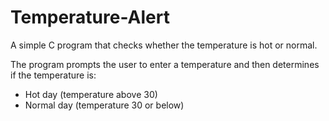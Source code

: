 # Temperature-Alert

A simple C program that checks whether the temperature is hot or normal.

The program prompts the user to enter a temperature and then determines if the temperature is:

- Hot day (temperature above 30)
- Normal day (temperature 30 or below)
